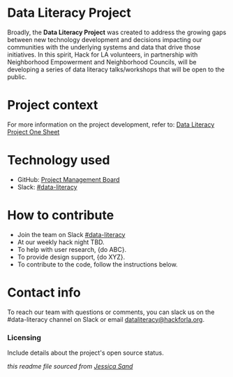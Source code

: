 # Data Literacy Project

Broadly, the **Data Literacy Project** was created to address the growing gaps between new technology development and decisions impacting our communities with the underlying systems and data that drive those initiatives. In this spirit, Hack for LA volunteers, in partnership with Neighborhood Empowerment and Neighborhood Councils, will be developing a series of data literacy talks/workshops that will be open to the public.

# Project context

For more information on the project development, refer to: [Data Literacy Project One Sheet](https://docs.google.com/document/d/1_CxBQ_ku4sanPIWKtPyENJ4E9hQKETQs8IWAOCzgqqk/edit)

# Technology used

- GitHub: [Project Management Board](https://github.com/hackforla/data-literacy/projects/1)
- Slack: [#data-literacy](https://app.slack.com/client/T04502KQX/C01L2ANCG6M?cdn_fallback=2)

# How to contribute

- Join the team on Slack [#data-literacy](https://app.slack.com/client/T04502KQX/C01L2ANCG6M?cdn_fallback=2)
- At our weekly hack night TBD.
- To help with user research, {do ABC}.
- To provide design support, {do XYZ}.
- To contribute to the code, follow the instructions below.


# Contact info

To reach our team with questions or comments, you can slack us on the #data-literacy channel on Slack or email dataliteracy@hackforla.org.


### Licensing

Include details about the project's open source status.

*this readme file sourced from [Jessica Sand](http://jessicasand.com/other-stuff/just-enough-docs/)*
